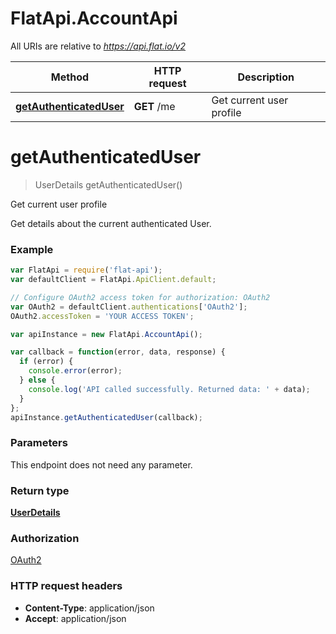 # FlatApi.AccountApi

All URIs are relative to *https://api.flat.io/v2*

Method | HTTP request | Description
------------- | ------------- | -------------
[**getAuthenticatedUser**](AccountApi.md#getAuthenticatedUser) | **GET** /me | Get current user profile


<a name="getAuthenticatedUser"></a>
# **getAuthenticatedUser**
> UserDetails getAuthenticatedUser()

Get current user profile

Get details about the current authenticated User. 

### Example
```javascript
var FlatApi = require('flat-api');
var defaultClient = FlatApi.ApiClient.default;

// Configure OAuth2 access token for authorization: OAuth2
var OAuth2 = defaultClient.authentications['OAuth2'];
OAuth2.accessToken = 'YOUR ACCESS TOKEN';

var apiInstance = new FlatApi.AccountApi();

var callback = function(error, data, response) {
  if (error) {
    console.error(error);
  } else {
    console.log('API called successfully. Returned data: ' + data);
  }
};
apiInstance.getAuthenticatedUser(callback);
```

### Parameters
This endpoint does not need any parameter.

### Return type

[**UserDetails**](UserDetails.md)

### Authorization

[OAuth2](../README.md#OAuth2)

### HTTP request headers

 - **Content-Type**: application/json
 - **Accept**: application/json

